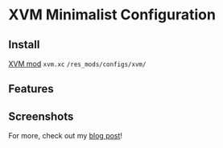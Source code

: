 # XVM Minimalist Configuration
## Install
[XVM mod](http://www.modxvm.com/)
`xvm.xc`
`/res_mods/configs/xvm/`
## Features
## Screenshots
For more, check out my [blog post](http://nbyim.com/wot-xvm-minimalist-configuration/)!
